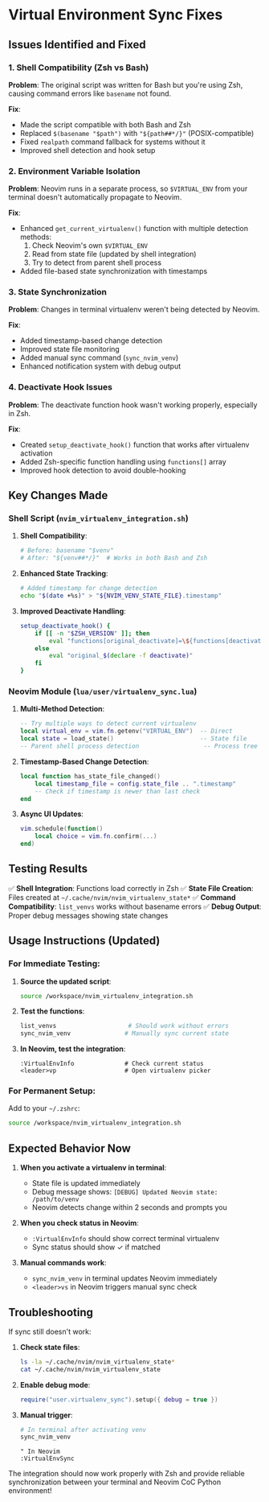 # Virtual Environment Sync Fixes

## Issues Identified and Fixed

### 1. **Shell Compatibility (Zsh vs Bash)**

**Problem**: The original script was written for Bash but you're using Zsh, causing command errors like `basename` not found.

**Fix**:
- Made the script compatible with both Bash and Zsh
- Replaced `$(basename "$path")` with `"${path##*/}"` (POSIX-compatible)
- Fixed `realpath` command fallback for systems without it
- Improved shell detection and hook setup

### 2. **Environment Variable Isolation**

**Problem**: Neovim runs in a separate process, so `$VIRTUAL_ENV` from your terminal doesn't automatically propagate to Neovim.

**Fix**:
- Enhanced `get_current_virtualenv()` function with multiple detection methods:
  1. Check Neovim's own `$VIRTUAL_ENV`
  2. Read from state file (updated by shell integration)
  3. Try to detect from parent shell process
- Added file-based state synchronization with timestamps

### 3. **State Synchronization**

**Problem**: Changes in terminal virtualenv weren't being detected by Neovim.

**Fix**:
- Added timestamp-based change detection
- Improved state file monitoring
- Added manual sync command (`sync_nvim_venv`)
- Enhanced notification system with debug output

### 4. **Deactivate Hook Issues**

**Problem**: The deactivate function hook wasn't working properly, especially in Zsh.

**Fix**:
- Created `setup_deactivate_hook()` function that works after virtualenv activation
- Added Zsh-specific function handling using `functions[]` array
- Improved hook detection to avoid double-hooking

## Key Changes Made

### Shell Script (`nvim_virtualenv_integration.sh`)

1. **Shell Compatibility**:
   ```bash
   # Before: basename "$venv" 
   # After: "${venv##*/}"  # Works in both Bash and Zsh
   ```

2. **Enhanced State Tracking**:
   ```bash
   # Added timestamp for change detection
   echo "$(date +%s)" > "${NVIM_VENV_STATE_FILE}.timestamp"
   ```

3. **Improved Deactivate Handling**:
   ```bash
   setup_deactivate_hook() {
       if [[ -n "$ZSH_VERSION" ]]; then
           eval "functions[original_deactivate]=\${functions[deactivate]}"
       else
           eval "original_$(declare -f deactivate)"
       fi
   }
   ```

### Neovim Module (`lua/user/virtualenv_sync.lua`)

1. **Multi-Method Detection**:
   ```lua
   -- Try multiple ways to detect current virtualenv
   local virtual_env = vim.fn.getenv("VIRTUAL_ENV")  -- Direct
   local state = load_state()                        -- State file
   -- Parent shell process detection                  -- Process tree
   ```

2. **Timestamp-Based Change Detection**:
   ```lua
   local function has_state_file_changed()
       local timestamp_file = config.state_file .. ".timestamp"
       -- Check if timestamp is newer than last check
   end
   ```

3. **Async UI Updates**:
   ```lua
   vim.schedule(function()
       local choice = vim.fn.confirm(...)
   end)
   ```

## Testing Results

✅ **Shell Integration**: Functions load correctly in Zsh
✅ **State File Creation**: Files created at `~/.cache/nvim/nvim_virtualenv_state*`
✅ **Command Compatibility**: `list_venvs` works without basename errors
✅ **Debug Output**: Proper debug messages showing state changes

## Usage Instructions (Updated)

### For Immediate Testing:

1. **Source the updated script**:
   ```bash
   source /workspace/nvim_virtualenv_integration.sh
   ```

2. **Test the functions**:
   ```bash
   list_venvs                    # Should work without errors
   sync_nvim_venv               # Manually sync current state
   ```

3. **In Neovim, test the integration**:
   ```
   :VirtualEnvInfo              # Check current status
   <leader>vp                   # Open virtualenv picker
   ```

### For Permanent Setup:

Add to your `~/.zshrc`:
```bash
source /workspace/nvim_virtualenv_integration.sh
```

## Expected Behavior Now

1. **When you activate a virtualenv in terminal**:
   - State file is updated immediately
   - Debug message shows: `[DEBUG] Updated Neovim state: /path/to/venv`
   - Neovim detects change within 2 seconds and prompts you

2. **When you check status in Neovim**:
   - `:VirtualEnvInfo` should show correct terminal virtualenv
   - Sync status should show ✓ if matched

3. **Manual commands work**:
   - `sync_nvim_venv` in terminal updates Neovim immediately
   - `<leader>vs` in Neovim triggers manual sync check

## Troubleshooting

If sync still doesn't work:

1. **Check state files**:
   ```bash
   ls -la ~/.cache/nvim/nvim_virtualenv_state*
   cat ~/.cache/nvim/nvim_virtualenv_state
   ```

2. **Enable debug mode**:
   ```lua
   require("user.virtualenv_sync").setup({ debug = true })
   ```

3. **Manual trigger**:
   ```bash
   # In terminal after activating venv
   sync_nvim_venv
   ```
   
   ```vim
   " In Neovim
   :VirtualEnvSync
   ```

The integration should now work properly with Zsh and provide reliable synchronization between your terminal and Neovim CoC Python environment!